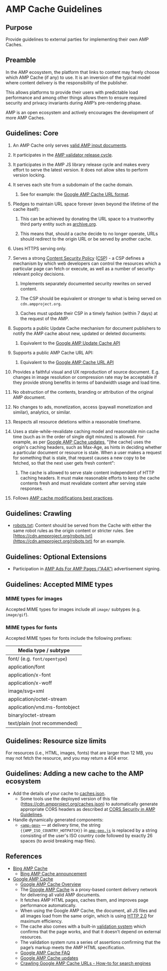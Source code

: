 # AMP Cache Guidelines

## Purpose

Provide guidelines to external parties for implementing their own AMP Caches.

## Preamble

In the AMP ecosystem, the platform that links to content may freely choose which AMP Cache (if any) to use. It is an inversion of the typical model where content delivery is the responsibility of the publisher.

This allows platforms to provide their users with predictable load performance and among other things allows them to ensure required security and privacy invariants during AMP’s pre-rendering phase.

AMP is an open ecosystem and actively encourages the development of more AMP Caches.

## Guidelines: Core

1. An AMP Cache only serves [valid AMP input documents](https://github.com/ampproject/amphtml/blob/master/spec/amp-html-format.md).

2. It participates in the [AMP validator release cycle](https://github.com/ampproject/amphtml/tree/master/validator).

3. It participates in the AMP JS library release cycle and makes every effort to serve the latest version. It does not allow sites to perform version locking.

4. It serves each site from a subdomain of the cache domain.

   1. See for example: the [Google AMP Cache URL format](https://developers.google.com/amp/cache/overview#amp-cache-url-format).

5. Pledges to maintain URL space forever (even beyond the lifetime of the cache itself):

   1. This can be achieved by donating the URL space to a trustworthy third party entity such as [archive.org](http://archive.org).

   2. This means that, should a cache decide to no longer operate, URLs should redirect to the origin URL or be served by another cache.

6. Uses HTTPS serving only.

7. Serves a strong [Content Security Policy](https://w3c.github.io/webappsec-csp/) ([CSP](https://developer.chrome.com/extensions/contentSecurityPolicy)) - a CSP defines a mechanism by which web developers can control the resources which a particular page can fetch or execute, as well as a number of security-relevant policy decisions.

   1. Implements separately documented security rewrites on served content.

   2. The CSP should be equivalent or stronger to what is being served on `cdn.ampproject.org`.

   3. Caches must update their CSP in a timely fashion (within 7 days) at the request of the AMP.

8. Supports a public Update Cache mechanism for document publishers to notify the AMP cache about new, updated or deleted documents:

   1. Equivalent to the [Google AMP Update Cache API](https://developers.google.com/amp/cache/update-cache)

9. Supports a public AMP Cache URL API:

   1. Equivalent to the [Google AMP Cache URL API](https://developers.google.com/amp/cache/overview#amp-cache-url-format)

10. Provides a faithful visual and UX reproduction of source document. E.g. changes in image resolution or compression rate may be acceptable if they provide strong benefits in terms of bandwidth usage and load time.

11. No obstruction of the contents, branding or attribution of the original AMP document.

12. No changes to ads, monetization, access (paywall monetization and similar), analytics, or similar.

13. Respects all resource deletions within a reasonable timeframe.

14. Uses a stale-while-revalidate caching model and reasonable min cache time (such as in the order of single digit minutes) is allowed. For example, as per [Google AMP Cache updates](https://developers.google.com/amp/cache/overview#google-amp-cache-updates), "[the cache] uses the origin's caching headers, such as Max-Age, as hints in deciding whether a particular document or resource is stale. When a user makes a request for something that is stale, that request causes a new copy to be fetched, so that the next user gets fresh content":

    1. The cache is allowed to serve stale content independent of HTTP caching headers. It must make reasonable efforts to keep the cache contents fresh and must revalidate content after serving stale responses.

15. Follows [AMP cache modifications best practices](../spec/amp-cache-modifications.md).

## Guidelines: Crawling

- [robots.txt](https://cdn.ampproject.org/robots.txt): Content should be served from the Cache with either the same robot rules as the origin content or stricter rules. See [https://cdn.ampproject.org/robots.txt](https://cdn.ampproject.org/robots.txt) for an example.

## Guidelines: Optional Extensions

- Participation in [AMP Ads For AMP Pages ("A4A")](https://github.com/ampproject/amphtml/issues/3133) advertisement signing.

## Guidelines: Accepted MIME types

### MIME types for images

Accepted MIME types for images include all `image/` subtypes (e.g. `image/gif`).

### MIME types for fonts

Accepted MIME types for fonts include the following prefixes:

| Media type / subtype          |
| ----------------------------- |
| font/ (e.g. `font/opentype`)  |
| application/font              |
| application/x-font            |
| application/x-woff            |
| image/svg+xml                 |
| application/octet-stream      |
| application/vnd.ms-fontobject |
| binary/octet-stream           |
| text/plain (not recommended)  |

## Guidelines: Resource size limits

For resources (i.e., HTML, images, fonts) that are larger than 12 MB, you may not fetch the resource, and you may return a 404 error.

## Guidelines: Adding a new cache to the AMP ecosystem

- Add the details of your cache to [caches.json](../build-system/global-configs/caches.json).
  - Some tools use the deployed version of this file (<https://cdn.ampproject.org/caches.json>) to automatically generate appropriate CORS headers as described at [CORS Security in AMP Guidelines](https://github.com/ampproject/amphtml/blob/master/spec/amp-cors-requests.md#cors-security-in-amp).
- Handle dynamically generated components:
  - [`<amp-geo>`](../extensions/amp-geo/amp-geo.md) — at delivery time, the string `{{AMP_ISO_COUNTRY_HOTPATCH}}` in [`amp-geo.js`](../extensions/amp-geo/0.1/amp-geo.js) is replaced by a string consisting of the user's ISO country code followed by exactly 26 spaces (to avoid breaking map files).

## References

- [Bing AMP Cache](https://www.bing.com/webmaster/help/bing-amp-cache-bc1c884c)
  - [Bing AMP Cache announcement](https://blogs.bing.com/Webmaster-Blog/September-2018/Introducing-Bing-AMP-viewer-and-Bing-AMP-cache)
- [Google AMP Cache](https://developers.google.com/amp/cache/)
  - [Google AMP Cache Overview](https://developers.google.com/amp/cache/overview)
  - The [Google AMP Cache](https://developers.google.com/amp/cache/) is a proxy-based content delivery network for delivering all valid AMP documents.
  - It fetches AMP HTML pages, caches them, and improves page performance automatically.
  - When using the Google AMP Cache, the document, all JS files and all images load from the same origin, which is using [HTTP 2.0](https://http2.github.io/) for maximum efficiency.
  - The cache also comes with a built-in [validation system](https://github.com/ampproject/amphtml/tree/master/validator) which confirms that the page works, and that it doesn’t depend on external resources.
  - The validation system runs a series of assertions confirming that the page’s markup meets the AMP HTML specification.
  - [Google AMP Cache FAQ](https://developers.google.com/amp/cache/faq)
  - [Google AMP Cache updates](https://developers.google.com/amp/cache/overview#google-amp-cache-updates)
  - [Crawling Google AMP Cache URLs - How-to for search engines](https://docs.google.com/document/d/1V_uLHoa48IlbFl7_3KWT_1JmCf6BnFtt3S_oR4UsasQ/edit?usp=sharing)
